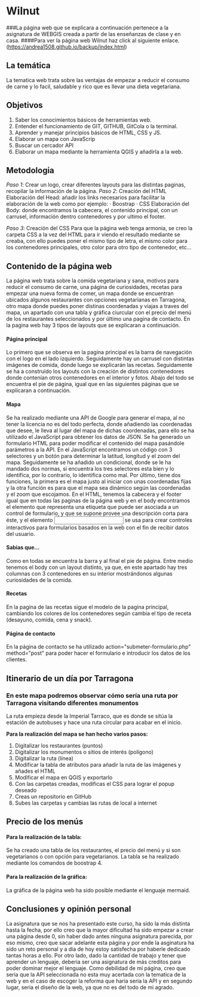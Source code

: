# Wilnut
###La página web que se explicara a continuación pertenece a la asignatura de WEBGIS creada a partir de las enseñanzas de clase y en casa.
####Para ver la página web Wilnut haz click al siguiente enlace. (https://andrea1508.github.io/backup/index.html)

## La temática 
La tematica web trata sobre las ventajas de empezar a reducir el consumo de carne y lo facil, saludable y rico que es llevar una dieta vegetariana.

## Objetivos
1. Saber los conocimientos básicos de herramientas web.
2. Entender el funcionamiento de GIT, GITHUB, GitCola o la terminal.
3. Aprender y manejar principios básicos de HTML, CSS y JS.
4. Elaborar un mapa con JavaScrip
5. Buscar un cercador API
6. Elaborar un mapa mediante la herramienta QGIS y añadirla a la web.

## Metodologia
_Paso 1_: 
Crear un logo, crear diferentes layouts para las distintas paginas, recopilar la información de la página.
_Paso 2_:  Creación del HTML
Elaboración del Head: añadir los links necesarios para facilitar la elaboración de la web como por ejemplo:
  · Boostrap
  · CSS
Elaboración del Body: donde encontramos la cabecera, el contenido principal, con un carrusel,  información dentro contenedores y por ultimo el footer.

_Paso 3_: Creación del CSS
Para que la página web tenga armonia, se creo la carpeta CSS a la vez del HTML para ir viendo el resultado mediante se creaba, con ello puedes poner el mismo tipo de letra, el mismo color para los contenedores principales, otro color para otro tipo de contenedor, etc...

## Contenido de la página web
La página web trata sobre la comida vegetariana y sana, motivos para reducir el consumo de carne, una página de curiosidades, recetas para empezar una nueva forma de comer, un mapa donde se encuentran ubicados algunos restaurantes con opciones vegetarianas en Tarragona, otro mapa donde puedes poner distinas coordenadas y viajas a traves del mapa, un apartado con una tabla y gráfica ciurcular con el precio del menú de los restaurantes seleccionados y por último una pagina de contacto. En la pagina web hay 3 tipos de layouts que se explicaran a continuación.

#### Página principal

Lo primero que se observa en la pagina principal es la barra de navegación con el logo en el lado
izquierdo. Seguidamente hay un carrusel con distintas imágenes de comida, donde luego se
explicarán las recetas.
Seguidamente se ha a construido los layouts con la creación de distintos contenedores donde
contenían otros contenedores en el interior y fotos.
Abajo del todo se encuentra el pie de página, igual que en las siguientes páginas que se
explicaran a continuación.

#### Mapa 

Se ha realizado mediante una API de Google para generar el mapa, al no tener la licencia no es del todo perfecta, donde añadiendo las coordenadas que desee, le lleva al lugar del mapa de dichas coordenadas, para ello se ha utilizado el JavaScript para obtener los datos de JSON. 
Se ha generado un formulario HTML para poder modificar el contenido del mapa pasándole parámetros a la API. 
En el JavaScript encontramos un código con 3 selectores y un botón para determinar la latitud, longitud y el zoom del mapa. Seguidamente se ha añadido un condicional, donde se le ha mandado dos normas, si encuentra los tres selectores esta bien y lo identifica, por lo contrario, lo identifica como mal. Por último, tiene dos funciones, la primera es el mapa justo al iniciar con unas coordenadas fijas y la otra función es para que el mapa sea dinámico según las coordenadas y el zoom que escojamos.
En el HTML, tenemos la cabecera y el footer igual que en todas las paginas de la página web y en el body encontramos el elemento <label> que representa una etiqueta que puede ser asociada a un control de formulario, y que se supone provee una descripción corta para éste, y el elemento <input> se usa para crear controles interactivos para formularios basados en la web con el fin de recibir datos del usuario.


#### Sabias que...

Como en todas se encuentra la barra y al final el pie de página. Entre medio tenemos el body
con un layout distinto, ya que, en este apartado hay tres columnas con 3 contenedores en su
interior mostrándonos algunas curiosidades de la comida.

#### Recetas

En la pagina de las recetas sigue el modelo de la pagina principal, cambiando los colores de los
contenedores según cambia el tipo de receta (desayuno, comida, cena y snack).

#### Página de contacto

En la página de contacto se ha utilizado action="submeter-formulario.php" method="post" para
poder hacer el formulario e introducir los datos de los clientes. 

## Itinerario de un día por Tarragona # 

### En este mapa podremos observar cómo sería una ruta por Tarragona visitando diferentes monumentos
La ruta empieza desde la Imperial Tarraco, que es donde se sitúa la estación de autobuses y hace una ruta circular para acabar en el inicio.

**Para la realización del mapa se han hecho varios pasos:**

1.	Digitalizar los restaurantes (puntos)
2.	Digitalizar los monumentos o sitios de interés (polígono)
3.	Digitalizar la ruta (línea)
4.	Modificar la tabla de atributos para añadir la ruta de las imágenes y añades el HTML
5.	Modificar el mapa en QGIS y exportarlo
6.	Con las carpetas creadas, modificas el CSS para lograr el popup deseado
7.	Creas un repositorio en GitHub
8.	Subes las carpetas y cambias las rutas de local a internet

## Precio de los menús

#### Para la realización de la tabla:

Se ha creado una tabla de los restaurantes, el precio del menú y si son vegetarianos o con opción para vegetarianos. La tabla se ha realizado mediante los comandos de boostrap 4.

#### Para la realización de la gráfica:

La gráfica de la página web ha sido posible mediante el lenguaje mermaid.

## Conclusiones y opinión personal
La asignatura que se nos ha presentado este curso, ha sido la más distinta hasta la fecha, por ello creo que la mayor dificultad ha sido empezar a crear una página desde 0, sin haber dado antes ninguna asignatura parecida, por eso mismo, creo que sacar adelante esta página y por ende la asginatura ha sido un reto personal y a dia de hoy estoy satisfecha por haberle dedicado tantas horas a ello.
Por otro lado, dado la cantidad de trabajo y tener que aprender un lenguaje, deberia ser una asignatura de más creditos para poder dominar mejor el lenguaje.
Como debilidad de mi página, creo que seria que la API seleccionada no esta muy acertada con la tematica de la web y en el caso de escoger la reforma que haria seria la API y en segundo lugar, seria el diseño de la web, ya que no es del todo de mi agrado. 




